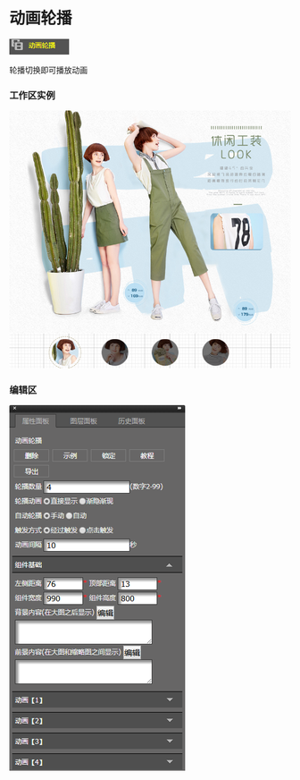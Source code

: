 # 动画轮播

![](/assets/wwqq_36.jpg)

轮播切换即可播放动画

### 工作区实例

![](/assets/QQ36-1.png)

### 编辑区

![](/assets/QQ36-2.png)



